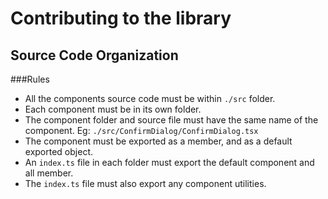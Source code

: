 # Contributing to the library

## Source Code Organization

###Rules
- All the components source code must be within `./src` folder.
- Each component must be in its own folder.
- The component folder and source file must have the same name of the component.
Eg: `./src/ConfirmDialog/ConfirmDialog.tsx`
- The component must be exported as a member, and as a default exported object.
- An `index.ts` file in each folder must export the default component and all member.
- The `index.ts` file must also export any component utilities.
